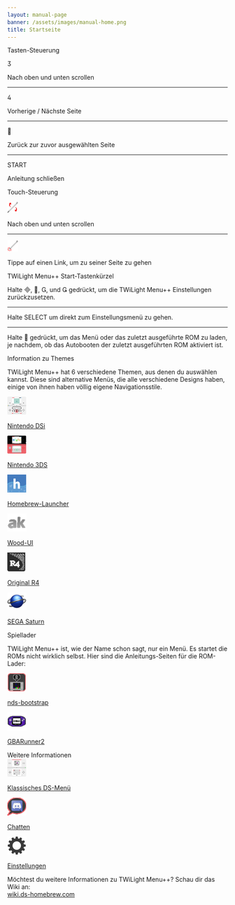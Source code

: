 ```yaml
---
layout: manual-page
banner: /assets/images/manual-home.png
title: Startseite
---
```


<div id="button-controls" class="section-title">Tasten-Steuerung</div>
<div class="section-body">
    <div class="button-action-group">
        <p class="button-action button">&#xE07D;</p>
        <p class="button-action-text">Nach oben und unten scrollen</p>
    </div>
    <hr>
    <div class="button-action-group">
        <p class="button-action button">&#xE07E;</p>
        <p class="button-action-text">Vorherige / Nächste Seite</p>
    </div>
    <hr>
    <div class="button-action-group">
        <p class="button-action button">&#xE001;</p>
        <p class="button-action-text">Zurück zur zuvor ausgewählten Seite</p>
    </div>
    <hr>
    <div class="button-action-group">
        <p class="button-action">START</p>
        <p class="button-action-text">Anleitung schließen</p>
    </div>
</div>

<div id="touch-controls" class="section-title">Touch-Steuerung</div>
<div class="section-body">
    <div class="button-action-group">
        <p class="button-action"><img src="/assets/images/up-down.png" alt="Auf dem Touchscreen hoch/runter scrollen"></p>
        <p class="button-action-text">Nach oben und unten scrollen</p>
    </div>
    <hr>
    <div class="button-action-group">
        <p class="button-action"><img src="/assets/images/tap.png" alt="Tippe auf den Touchscreen"></p>
        <p class="button-action-text">Tippe auf einen Link, um zu seiner Seite zu gehen</p>
    </div>
</div>

<div id="twilight-menu-boot-shortcuts" class="section-title">TWiLight Menu++ Start-Tastenkürzel</div>
<div class="section-body">
    <p>
        Halte &#xE000;, &#xE001;, &#xE002;, und &#xE003; gedrückt, um die TWiLight Menu++ Einstellungen zurückzusetzen.
    </p>
    <hr>
    <p>
        Halte SELECT um direkt zum Einstellungsmenü zu gehen.
    </p>
    <hr>
    <p>
        Halte &#xE001; gedrückt, um das Menü oder das zuletzt ausgeführte ROM zu laden, je nachdem, ob das Autobooten der zuletzt ausgeführten ROM aktiviert ist.
    </p>
</div>

<div id="theme-information" class="section-title">Information zu Themes</div>
<div class="section-body">
    <p class="mb-2">TWiLight Menu++ hat 6 verschiedene Themen, aus denen du auswählen kannst. Diese sind alternative Menüs, die alle verschiedene Designs haben, einige von ihnen haben völlig eigene Navigationsstile.</p>
    <div class="grid-container-3">
        <div class="grid-item">
            <img src="/assets/images/dsi-icon.png">
            <p>
                <a href="theme1-dsi">Nintendo DSi</a>
            </p>
        </div>
        <div class="grid-item">
            <img src="/assets/images/3ds-icon.png">
            <p>
                <a href="theme2-3ds">Nintendo 3DS</a>
            </p>
        </div>
        <div class="grid-item">
            <img src="/assets/images/hbl-icon.png">
            <p>
                <a href="theme6-hbl">Homebrew-Launcher</a>
            </p>
        </div>
        <div class="grid-item">
            <img src="/assets/images/ak-icon.png">
            <p>
                <a href="theme4-acekard">Wood-UI</a>
            </p>
        </div>
        <div class="grid-item">
            <img src="/assets/images/r4-icon.png">
            <p>
                <a href="theme3-r4">Original R4</a>
            </p>
        </div>
        <div class="grid-item">
            <img src="/assets/images/saturn-logo.png">
            <p>
                <a href="theme5-saturn">SEGA Saturn</a>
            </p>
        </div>
    </div>
</div>

<div id="game-loaders" class="section-title">Spiellader</div>
<div class="section-body">
    <p class="mb-2">TWiLight Menu++ ist, wie der Name schon sagt, nur ein Menü. Es startet die ROMs nicht wirklich selbst. Hier sind die Anleitungs-Seiten für die ROM-Lader:</p>
    <div class="grid-container-2">
        <div class="grid-item">
            <img src="/assets/images/ndsb-icon.png">
            <p>
                <a href="nds-bootstrap">nds-bootstrap</a>
            </p>
        </div>
        <div class="grid-item">
            <img src="/assets/images/gba-icon.png">
            <p>
                <a href="gbarunner2">GBARunner2</a>
            </p>
        </div>
    </div>
</div>

<div id="other-information" class="section-title">Weitere Informationen</div>
<div class="section-body">
    <div class="grid-container-3 mb-2">
        <div class="grid-item">
            <img src="/assets/images/ds-icon.png">
            <p>
                <a href="ds-classic-menu">Klassisches DS-Menü</a>
            </p>
        </div>
        <div class="grid-item">
            <img src="/assets/images/chat-icon.png">
            <p>
                <a href="chat">Chatten</a>
            </p>
        </div>
        <div class="grid-item">
            <img src="/assets/images/settings-icon.png">
            <p>
                <a href="settings">Einstellungen</a>
            </p>
        </div>
    </div>
    <p>
        Möchtest du weitere Informationen zu TWiLight Menu++? Schau dir das Wiki an:<br><a href="https://wiki.ds-homebrew.com">wiki.ds-homebrew.com</a>
    </p>
</div>
